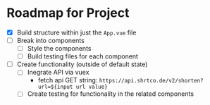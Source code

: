 # Roadmap for Project

- [x] Build structure within just the `App.vue` file
- [ ] Break into components
  - [ ] Style the components
  - [ ] Build testing files for each component
- [ ] Create functionality (outside of default state)
  - [ ] Inegrate API via vuex
    - fetch api GET string: `https://api.shrtco.de/v2/shorten?url=${input url value}`
  - [ ] Create testing for functionality in the related components
